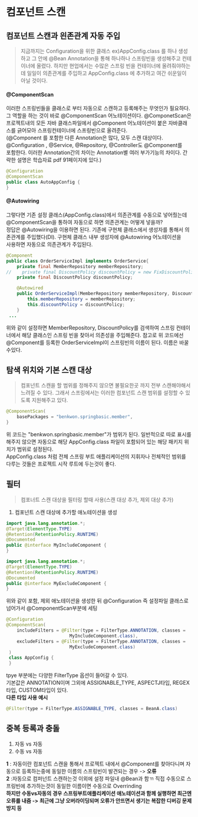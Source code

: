 # 컴포넌트 스캔  

## 컴포넌트 스캔과 읜존관계 자동 주입
> 지금까지는 Configuration을 위한 클래스 ex)AppConfig.class 를 하나 생성하고 그 안에 @Bean Annotation을 통해
하나하나 스프링빈을 생성해주고 컨테이너에 올렸다. 하지만 현업에서는 수많은 스프링 빈을 컨테이너에 올려줘야하는데 일일이 의존관계를 주입하고
AppConfig.class 에 추가하고 여간 쉬운일이 아닐 것이다.  

#### @ComponentScan
이러한 스프링빈들을 클래스로 부터 자동으로 스캔하고 등록해주는 무엇인가 필요하다.  
그 역할을 하는 것이 바로 @ComponentScan 어노테이션이다. @ComponetScan은 프로젝트내의 모든 자바 클래스파일에서 @Component 어노테이션이 붙은 자바클래스를
긁어모아 스프링컨테이너에 스프링빈으로 올려준다.  
(@Component 를 포함한 다른 Annotation은 많다, 모두 스캔 대상이다. @Configuration , @Service, @Repository, @Controller도 @Component를   
포함한다. 이러한 Annotation간의 차이는 Annotation별 여러 부가기능의 차이다. 간략한 설명은 학습자료 pdf 91페이지에 있다.)

```java
@Configuration
@ComponentScan
public class AutoAppConfig {
}
```

#### @Autowiring
그렇다면 기존 설정 클래스(AppConfig.class)에서 의존관계를 수동으로 넣어줬는데  @ComponentScan을 통하여 자동으로 하면 의존관계는 어떻게 넣을까?   
정답은 @Autowiring을 이용하면 된다. 기존에 구현체 클래스에서 생성자를 통해서 의존관계를 주입했다(DI). 구현체 클래스 내부 생성자에 @Autowiring 어노테이션을  
사용하면 자동으로 의존관계가 주입된다.

```java
@Component
public class OrderServiceImpl implements OrderService{
    private final MemberRepository memberRepository;
//    private final DiscountPolicy discountPolicy = new FixDiscountPolicy();
    private final DiscountPolicy discountPolicy;

    @Autowired
    public OrderServiceImpl(MemberRepository memberRepository, DiscountPolicy discountPolicy) {
        this.memberRepository = memberRepository;
        this.discountPolicy = discountPolicy;
    }
 ...
```
위와 같이 설정하면 MemberRepository, DiscountPolicy를 검색하여 스프링 컨테이너에서 해당 클래스인 스프링 빈을 찾아서 의존성을 주입해준다.
참고로 위 코드에선 @Component를 등록한 OrderServiceImpl이 스프링빈의 이름이 된다. 이름은 바꿀수있다.


## 탐색 위치와 기본 스캔 대상
> 컴포넌트 스캔을 할 범위를 정해주지 않으면 불필요한곳 까지 전부 스캔해야해서 느려질 수 있다. 그래서 스프링에서는 이러한 컴포넌트 스캔 범위를 설정할 수 있도록 지원해주고 있다.   

```java
@ComponentScan(
    basePackages = "benkwon.springbasic.member",
}
```


위 코드는 "benkwon.springbasic.member"가 범위가 된다.
일반적으로 따로 표시를 해주지 않으면 자동으로 해당 AppConfig.class 파일이 포함되어 있는 해당 패키지 위치가 범위로 설정된다.   
AppConfig.class 처럼 전체 스프링 부트 애플리케이션의 지휘자나 전체적인 범위를 다루는 것들은 프로젝트 시작 루트에 두는것이 좋다.


## 필터
> 컴포너트 스캔 대상을 필터링 할때 사용(스캔 대상 추가, 제외 대상 추가)

1. 컴포넌트 스캔 대상에 추가할 애노테이션을 생성
```java
import java.lang.annotation.*;
@Target(ElementType.TYPE)
@Retention(RetentionPolicy.RUNTIME)
@Documented
public @interface MyIncludeComponent {
}
```
```java
import java.lang.annotation.*;
@Target(ElementType.TYPE)
@Retention(RetentionPolicy.RUNTIME)
@Documented
public @interface MyExcludeComponent {
}
```

위와 같이 포함, 제외 애노테이션을 생성한 뒤 @Configuration 즉 설정파일 클래스로 넘어가서 @ComponentScan부분에 세팅
```java
@Configuration
@ComponentScan(
    includeFilters = @Filter(type = FilterType.ANNOTATION, classes =
                        MyIncludeComponent.class),
    excludeFilters = @Filter(type = FilterType.ANNOTATION, classes =
                        MyExcludeComponent.class)
 )
 class AppConfig {
 }
```

tpye 부분에는 다양한 FilterType 옵션이 들어갈 수 있다.  
기본값은 ANNOTATION이며 그외에 ASSIGNABLE_TYPE, ASPECTJ타입, REGEX 타입, CUSTOM타입이 있다.  
**다른 타입 사용 예시**
```java
@Filter(type = FilterType.ASSIGNABLE_TYPE, classes = BeanA.class)
```


## 중복 등록과 충돌
1. 자동 vs 자동 
2. 수동 vs 자동

**1** : 자동이란 컴포넌트 스캔을 통해서 프로젝트 내에서 @Component를 찾아다니며 자동으로 등록하는중에 동일한 이름의 스프링빈이 발견되는 경우 -> **오류**   
**2** :자동으로 컴퍼넌트 스캔하는것 이외에 설정 파일내 @Bean과 함ㄲ 직접 수동으로 스프링빈에 추가하는것이 동일한 이름이면 수동으로 Overrinding   
**하지만 수동vs자동의 경우 스프링부트애플리케이션 애노테이션과 함께 실행하면 최근엔 오류를 내줌 
-> 최근에 그냥 오버라이딩되며 오류가 안뜨면서 생기는 복잡한 디버깅 문제 방지 등**
